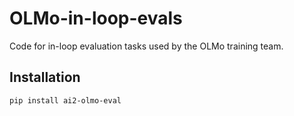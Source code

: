 # OLMo-in-loop-evals

Code for in-loop evaluation tasks used by the OLMo training team.

## Installation

```
pip install ai2-olmo-eval
```
